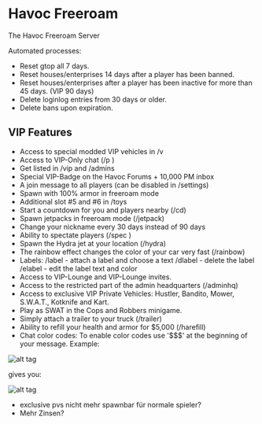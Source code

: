 Havoc Freeroam
==============

The Havoc Freeroam Server

Automated processes:
- Reset gtop all 7 days.
- Reset houses/enterprises 14 days after a player has been banned.
- Reset houses/enterprises after a player has been inactive for more than 45 days. (VIP 90 days)
- Delete loginlog entries from 30 days or older.
- Delete bans upon expiration.


VIP Features
------------
- Access to special modded VIP vehicles in /v
- Access to VIP-Only chat (/p <text>)
- Get listed in /vip and /admins
- Special VIP-Badge on the Havoc Forums + 10,000 PM inbox
- A join message to all players (can be disabled in /settings)
- Spawn with 100% armor in freeroam mode
- Additional slot #5 and #6 in /toys
- Start a countdown for you and players nearby (/cd)
- Spawn jetpacks in freeroam mode (/jetpack)
- Change your nickname every 30 days instead of 90 days
- Ability to spectate players (/spec <playerid>)
- Spawn the Hydra jet at your location (/hydra)
- The rainbow effect changes the color of your car very fast (/rainbow)
- Labels:
/label - attach a label and choose a text
/dlabel - delete the label
/elabel - edit the label text and color
- Access to VIP-Lounge and VIP-Lounge invites.
- Access to the restricted part of the admin headquarters (/adminhq)
- Access to exclusive VIP Private Vehicles: Hustler, Bandito, Mower, S.W.A.T., Kotknife and Kart.
- Play as SWAT in the Cops and Robbers minigame.
- Simply attach a trailer to your truck (/trailer)
- Ability to refill your health and armor for $5,000 (/harefill)
- Chat color codes: <blue> <red> <green> <yellow>
To enable color codes use '$$$' at the beginning of your message.
Example:

![alt tag](http://puu.sh/gIrCV/1392b550c7.jpg)

gives you:

![alt tag](http://puu.sh/gIrJJ/e6212f9d33.jpg)


- exclusive pvs nicht mehr spawnbar für normale spieler?
- Mehr Zinsen?
